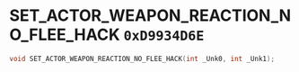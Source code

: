 # SET_ACTOR_WEAPON_REACTION_NO_FLEE_HACK `0xD9934D6E`

```cpp
void SET_ACTOR_WEAPON_REACTION_NO_FLEE_HACK(int _Unk0, int _Unk1);
```